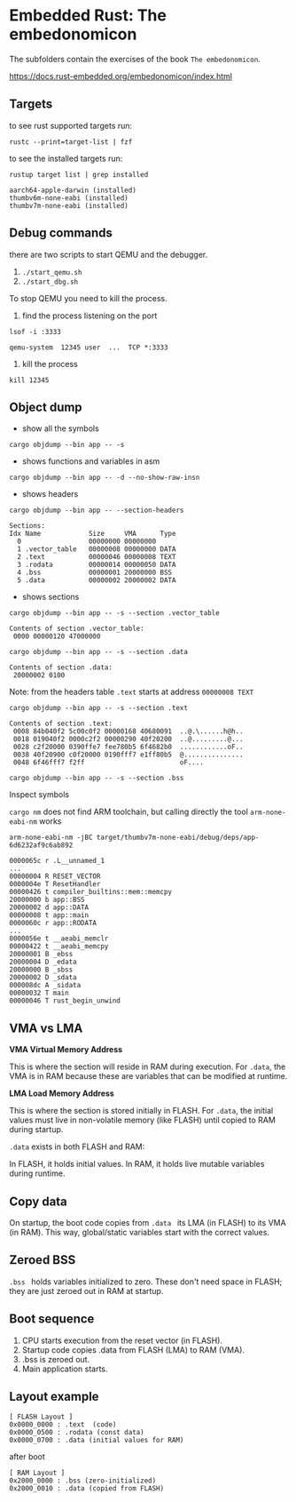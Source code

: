 # Embedded Rust: The embedonomicon

The subfolders contain the exercises of the book `The embedonomicon`.

https://docs.rust-embedded.org/embedonomicon/index.html

## Targets 

to see rust supported targets run:

`rustc --print=target-list | fzf`

to see the installed targets run:

```
rustup target list | grep installed

aarch64-apple-darwin (installed)
thumbv6m-none-eabi (installed)
thumbv7m-none-eabi (installed)
```

## Debug commands

there are two scripts to start QEMU and the debugger.

1. `./start_qemu.sh` 
2. `./start_dbg.sh`

To stop QEMU you need to kill the process.

1. find the process listening on the port 

```
lsof -i :3333

qemu-system  12345 user  ...  TCP *:3333

```

1. kill the process

```
kill 12345
```

## Object dump 

* show all the symbols

`cargo objdump --bin app -- -s`

* shows functions and variables in asm

`cargo objdump --bin app -- -d --no-show-raw-insn`

* shows headers

```
cargo objdump --bin app -- --section-headers

Sections:
Idx Name            Size     VMA      Type
  0                 00000000 00000000
  1 .vector_table   00000008 00000000 DATA
  2 .text           00000046 00000008 TEXT
  3 .rodata         00000014 00000050 DATA
  4 .bss            00000001 20000000 BSS
  5 .data           00000002 20000002 DATA
```
* shows sections

```
cargo objdump --bin app -- -s --section .vector_table

Contents of section .vector_table:
 0000 00000120 47000000
```

```
cargo objdump --bin app -- -s --section .data

Contents of section .data:
 20000002 0100
```

Note: from the headers table `.text` starts at 
address `00000008 TEXT`

```
cargo objdump --bin app -- -s --section .text

Contents of section .text:
 0008 84b040f2 5c00c0f2 00000168 40680091  ..@.\......h@h..
 0018 019040f2 0000c2f2 00000290 40f20200  ..@.........@...
 0028 c2f20000 0390ffe7 fee780b5 6f4682b0  ............oF..
 0038 40f20900 c0f20000 0190fff7 e1ff80b5  @...............
 0048 6f46fff7 f2ff                        oF....
```

`cargo objdump --bin app -- -s --section .bss`

Inspect symbols

`cargo nm` does not find ARM toolchain, but calling directly the tool 
`arm-none-eabi-nm` works

```
arm-none-eabi-nm -jBC target/thumbv7m-none-eabi/debug/deps/app-6d6232af9c6ab892

0000065c r .L__unnamed_1
...
00000004 R RESET_VECTOR
0000004e T ResetHandler
00000426 t compiler_builtins::mem::memcpy
20000000 b app::BSS
20000002 d app::DATA
00000008 t app::main
0000060c r app::RODATA
...
0000056e t __aeabi_memclr
00000422 t __aeabi_memcpy
20000001 B _ebss
20000004 D _edata
20000000 B _sbss
20000002 D _sdata
000008dc A _sidata
00000032 T main
00000046 T rust_begin_unwind
```

## VMA vs LMA

**VMA Virtual Memory Address**

This is where the section will reside in RAM during execution.
For `.data`, the VMA is in RAM because these are variables that can be modified at runtime.

**LMA Load Memory Address**

This is where the section is stored initially in FLASH.
For `.data`, the initial values must live in non-volatile memory (like FLASH) until copied to RAM during startup.

`.data` exists in both FLASH and RAM:

In FLASH, it holds initial values.
In RAM, it holds live mutable variables during runtime.

## Copy data

On startup, the boot code copies from `.data ` its LMA (in FLASH) to its VMA (in RAM).
This way, global/static variables start with the correct values.

## Zeroed BSS

`.bss ` holds variables initialized to zero. 
These don't need space in FLASH; they are just zeroed out in RAM at startup.

## Boot sequence

1. CPU starts execution from the reset vector (in FLASH).
2. Startup code copies .data from FLASH (LMA) to RAM (VMA).
3. .bss is zeroed out.
4. Main application starts.

## Layout example

```
[ FLASH Layout ]
0x0000_0000 : .text  (code)
0x0000_0500 : .rodata (const data)
0x0000_0700 : .data (initial values for RAM)
```

after boot
```
[ RAM Layout ]
0x2000_0000 : .bss (zero-initialized)
0x2000_0010 : .data (copied from FLASH)
```

